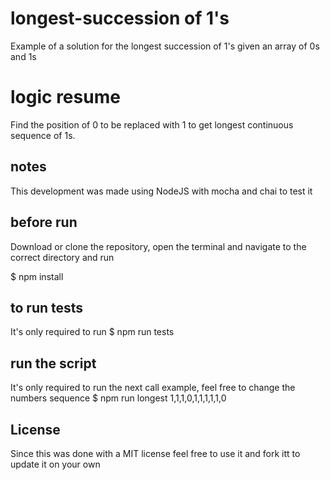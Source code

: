 # longest-succession of 1's
Example of a solution for the longest succession of 1's given an array of 0s and 1s

# logic resume
Find the position of 0 to be replaced with 1 to get longest continuous sequence of 1s.

## notes
This development was made using NodeJS with mocha and chai to test it

## before run
Download or clone the repository, open the terminal and navigate to the correct directory and run

$ npm install

## to run tests
It's only required to run
$ npm run tests

## run the script
It's only required to run the next call example, feel free to change the numbers sequence
$ npm run longest 1,1,1,0,1,1,1,1,1,0

## License
Since this was done with a MIT license feel free to use it and fork itt to update it on your own
